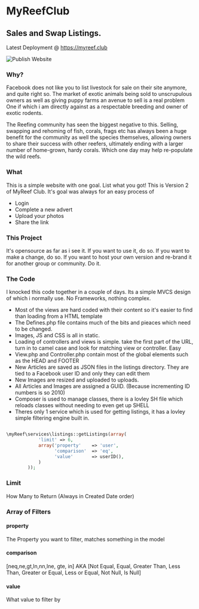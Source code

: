 # MyReefClub
## Sales and Swap Listings.

Latest Deployment @ https://myreef.club

![Publish Website](https://github.com/louisvarley/MyReefClub/workflows/Publish%20Website/badge.svg)

### Why?
Facebook does not like you to list livestock for sale on their site anymore, and quite right so. 
The market of exotic animals being sold to unscrupulous owners as well as giving puppy farms an avenue to sell is a real problem
One if which i am directly against as a respectable breeding and owner of exotic rodents.

The Reefing community has seen the biggest negative to this. Selling, swapping and rehoming of fish, corals, frags etc
has always been a huge benefit for the community as well the species themselves, allowing owners to share their success with
other reefers, ultimately ending with a larger number of home-grown, hardy corals. Which one day may help re-populate the wild reefs.

### What
This is a simple website with one goal. List what you got! This is Version 2 of MyReef Club. It's goal was always for an easy process of

- Login
- Complete a new advert
- Upload your photos
- Share the link

### This Project
It's opensource as far as i see it. If you want to use it, do so. If you want to make a change, do so. If you want to host your own version
and re-brand it for another group or community. Do it. 

### The Code
I knocked this code together in a couple of days. Its a simple MVCS design of which i normally use. No Frameworks, nothing complex. 

- Most of the views are hard coded with their content so it's easier to find than loading from a HTML template
- The Defines.php file contains much of the bits and pieaces which need to be changed. 
- Images, JS and CSS is all in static. 
- Loading of controllers and views is simple. take the first part of the URL, turn in to camel case and look for matching view or controller. Easy
- View.php and Controller.php contain most of the global elements such as the HEAD and FOOTER
- New Articles are saved as JSON files in the listings directory. They are tied to a Facebook user ID and only they can edit them
- New Images are resized and uploaded to uploads. 
- All Articles and Images are assigned a GUID. (Because incrementing ID numbers is so 2010)
- Composer is used to manage classes, there is a lovley SH file which reloads classes without needing to even get up SHELL
- Theres only 1 service which is used for getting listings, it has a lovley simple filtering engine built in. 

```php

\myReef\services\listings::getListings(array(
			'limit' => 6, 
			array('property'    => 'user',
				  'comparison'  => 'eq',
				  'value'		=> userID(),
			)
		));
````

### Limit
How Many to Return (Always in Created Date order)

### Array of Filters

#### property
The Property you want to filter, matches something in the model

#### comparison
[neq,ne,gt,ln,nn,lne, gte, in] AKA [Not Equal, Equal, Greater Than, Less Than, Greater or Equal, Less or Equal, Not Null, Is Null]

#### value
What value to filter by

